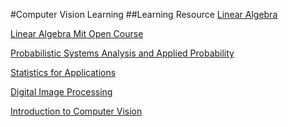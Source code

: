 #Computer Vision Learning
##Learning Resource
[Linear Algebra](https://www.coursera.org/learn/linear-algebra-machine-learning)

[Linear Algebra Mit Open Course](https://ocw.mit.edu/courses/mathematics/18-06-linear-algebra-spring-2010/video-lectures/)

[Probabilistic Systems Analysis and Applied Probability](https://ocw.mit.edu/courses/electrical-engineering-and-computer-science/6-041-probabilistic-systems-analysis-and-applied-probability-fall-2010/)

[Statistics for Applications](https://ocw.mit.edu/courses/mathematics/18-650-statistics-for-applications-fall-2016/index.htm)

[Digital Image Processing](https://www.youtube.com/playlist?list=PL3ZrjaBngMS15UhKHUnNqW5wLBA4vlQeB)

[Introduction to Computer Vision](https://www.udacity.com/course/introduction-to-computer-vision--ud810)


